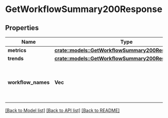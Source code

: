 # GetWorkflowSummary200Response

## Properties

Name | Type | Description | Notes
------------ | ------------- | ------------- | -------------
**metrics** | [**crate::models::GetWorkflowSummary200ResponseMetrics**](getWorkflowSummary_200_response_metrics.md) |  | 
**trends** | [**crate::models::GetWorkflowSummary200ResponseTrends**](getWorkflowSummary_200_response_trends.md) |  | 
**workflow_names** | **Vec<String>** | A list of all the workflow names for a given project. | 

[[Back to Model list]](../README.md#documentation-for-models) [[Back to API list]](../README.md#documentation-for-api-endpoints) [[Back to README]](../README.md)


